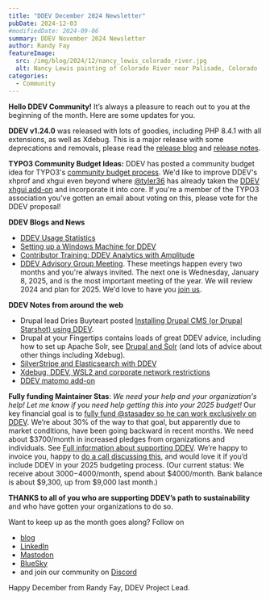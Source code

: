 ```yaml
---
title: "DDEV December 2024 Newsletter"
pubDate: 2024-12-03
#modifiedDate: 2024-09-06
summary: DDEV November 2024 Newsletter
author: Randy Fay
featureImage:
  src: /img/blog/2024/12/nancy_lewis_colorado_river.jpg
  alt: Nancy Lewis painting of Colorado River near Palisade, Colorado
categories:
  - Community
---
```


**Hello DDEV Community!** It’s always a pleasure to reach out to you at the beginning of the month. Here are some updates for you.

**DDEV v1.24.0** was released with lots of goodies, including PHP 8.4.1 with all extensions, as well as Xdebug. This is a major release with some deprecations and removals, please read the [release blog](release-v1.24.0-php8.4.md) and [release notes](https://github.com/ddev/ddev/releases/tag/v1.24.0).

**TYPO3 Community Budget Ideas:** DDEV has posted a community budget idea for TYPO3's [community budget process](https://typo3.org/article/budget-2025-ideas-for-quarter-1-2025-published-vote-now). We'd like to improve DDEV's xhprof and xhgui even beyond where [@tyler36](https://github.com/tyler36) has already taken the [DDEV xhgui add-on](https://github.com/ddev/ddev-xhgui) and incorporate it into core. If you're a member of the TYPO3 association you've gotten an email about voting on this, please vote for the DDEV proposal!

**DDEV Blogs and News**

* [DDEV Usage Statistics](stats-on-ddev-usage-nov-2024.md)
* [Setting up a Windows Machine for DDEV](windows-ddev-setup.md)
* [Contributor Training: DDEV Analytics with Amplitude](https://ddev.com/blog/amplitude-ddev-analytics-contributor-training/)
* [DDEV Advisory Group Meeting](https://github.com/orgs/ddev/discussions/6682). These meetings happen every two months and you're always invited. The next one is Wednesday, January 8, 2025, and is the most important meeting of the year. We will review 2024 and plan for 2025. We'd love to have you [join us](https://www.meetup.com/ddev-events/events/303197425).

**DDEV Notes from around the web**

* Drupal lead Dries Buyteart posted [Installing Drupal CMS (or Drupal Starshot) using DDEV](https://dri.es/installing-drupal-cms-or-drupal-starshot-using-ddev).
* Drupal at your Fingertips contains loads of great DDEV advice, including how to set up Apache Solr, see [Drupal and Solr](https://www.drupalatyourfingertips.com/development#solr-and-ddev) (and lots of advice about other things including Xdebug).
* [SilverStripe and Elasticsearch with DDEV](https://firesphere.dev/articles/ddev-elasticsearch-and-silverstripe)
* [Xdebug, DDEV, WSL2 and corporate network restrictions](https://www.koehnlein.eu/en/blog/2024/ddev-wsl-xdebug/)
* [DDEV matomo add-on](https://www.linkedin.com/pulse/phase-2-week-3-whos-valery-lourie-nskjf/)


**Fully funding Maintainer Stas**: *We need your help and your organization's help! Let me know if you need help getting this into your 2025 budget!* Our key financial goal is to [fully fund @stasadev so he can work exclusively on DDEV](lets-fund-stas-maintainer.md). We’re about 30% of the way to that goal, but apparently due to market conditions, have been going backward in recent months. We need about $3700/month in increased pledges from organizations and individuals. See [Full information about supporting DDEV](https://github.com/sponsors/ddev). We’re happy to invoice you, happy to [do a call discussing this](https://cal.com/randyfay/30min), and would love it if you’d include DDEV in your 2025 budgeting process. (Our current status: We receive about $3000-$4000/month, spend about $4000/month. Bank balance is about $9,300, up from $9,000 last month.)

**THANKS to all of you who are supporting DDEV’s path to sustainability** and who have gotten your organizations to do so.

Want to keep up as the month goes along? Follow on
* [blog](https://ddev.com/blog/)
* [LinkedIn](https://www.linkedin.com/company/ddev-foundation)
* [Mastodon](https://fosstodon.org/@ddev)
* [BlueSky](https://bsky.app/profile/ddev.bsky.social) 
* and join our community on [Discord](https://discord.gg/5wjP76mBJD)

Happy December from Randy Fay, DDEV Project Lead.
